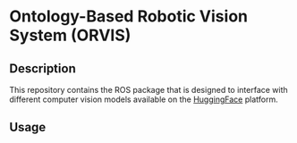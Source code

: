 # Ontology-Based Robotic Vision System (ORVIS)

## Description

This repository contains the ROS package that is designed to interface with different computer vision models available on the [HuggingFace](https://huggingface.co/) platform.

## Usage

